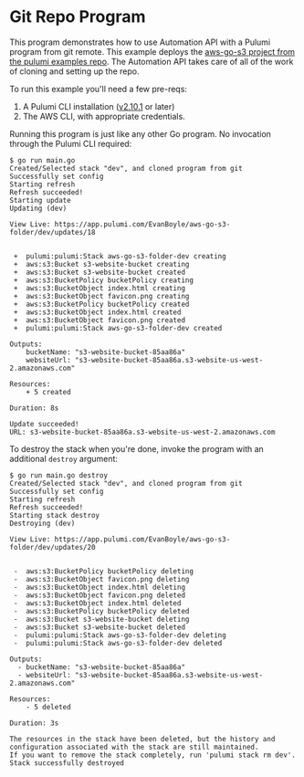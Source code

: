 # Git Repo Program

This program demonstrates how to use Automation API with a Pulumi program from git remote. This example deploys the [aws-go-s3 project from the pulumi examples repo](https://github.com/pulumi/examples/tree/master/aws-go-s3-folder). The Automation API takes care of all of the work of cloning and setting up the repo.

To run this example you'll need a few pre-reqs:
1. A Pulumi CLI installation ([v2.10.1](https://www.pulumi.com/docs/get-started/install/versions/) or later)
2. The AWS CLI, with appropriate credentials.

Running this program is just like any other Go program. No invocation through the Pulumi CLI required:

```shell
$ go run main.go
Created/Selected stack "dev", and cloned program from git
Successfully set config
Starting refresh
Refresh succeeded!
Starting update
Updating (dev)

View Live: https://app.pulumi.com/EvanBoyle/aws-go-s3-folder/dev/updates/18


 +  pulumi:pulumi:Stack aws-go-s3-folder-dev creating
 +  aws:s3:Bucket s3-website-bucket creating
 +  aws:s3:Bucket s3-website-bucket created
 +  aws:s3:BucketPolicy bucketPolicy creating
 +  aws:s3:BucketObject index.html creating
 +  aws:s3:BucketObject favicon.png creating
 +  aws:s3:BucketPolicy bucketPolicy created
 +  aws:s3:BucketObject index.html created
 +  aws:s3:BucketObject favicon.png created
 +  pulumi:pulumi:Stack aws-go-s3-folder-dev created

Outputs:
    bucketName: "s3-website-bucket-85aa86a"
    websiteUrl: "s3-website-bucket-85aa86a.s3-website-us-west-2.amazonaws.com"

Resources:
    + 5 created

Duration: 8s

Update succeeded!
URL: s3-website-bucket-85aa86a.s3-website-us-west-2.amazonaws.com
```

To destroy the stack when you're done, invoke the program with an additional `destroy` argument:

```shell
$ go run main.go destroy
Created/Selected stack "dev", and cloned program from git
Successfully set config
Starting refresh
Refresh succeeded!
Starting stack destroy
Destroying (dev)

View Live: https://app.pulumi.com/EvanBoyle/aws-go-s3-folder/dev/updates/20


 -  aws:s3:BucketPolicy bucketPolicy deleting
 -  aws:s3:BucketObject favicon.png deleting
 -  aws:s3:BucketObject index.html deleting
 -  aws:s3:BucketObject favicon.png deleted
 -  aws:s3:BucketObject index.html deleted
 -  aws:s3:BucketPolicy bucketPolicy deleted
 -  aws:s3:Bucket s3-website-bucket deleting
 -  aws:s3:Bucket s3-website-bucket deleted
 -  pulumi:pulumi:Stack aws-go-s3-folder-dev deleting
 -  pulumi:pulumi:Stack aws-go-s3-folder-dev deleted

Outputs:
  - bucketName: "s3-website-bucket-85aa86a"
  - websiteUrl: "s3-website-bucket-85aa86a.s3-website-us-west-2.amazonaws.com"

Resources:
    - 5 deleted

Duration: 3s

The resources in the stack have been deleted, but the history and configuration associated with the stack are still maintained.
If you want to remove the stack completely, run 'pulumi stack rm dev'.
Stack successfully destroyed
```

